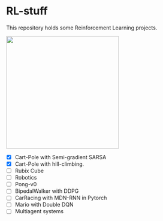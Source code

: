 # RL-stuff
This repository holds some Reinforcement Learning projects.
<!-- ![cart pole anim]("https://user-images.githubusercontent.com/37119086/152486261-081982a4-172d-41df-b11b-e96ce6c3f560.gif" width="400" height="790") -->
<img src="https://user-images.githubusercontent.com/37119086/152486261-081982a4-172d-41df-b11b-e96ce6c3f560.gif" width="300" height="300">

- [x] Cart-Pole with Semi-gradient SARSA
- [x] Cart-Pole with hill-climbing.
- [ ] Rubix Cube
- [ ] Robotics
- [ ] Pong-v0
- [ ] BipedalWalker with DDPG
- [ ] CarRacing with MDN-RNN in Pytorch
- [ ] Mario with Double DQN
- [ ] Multiagent systems
